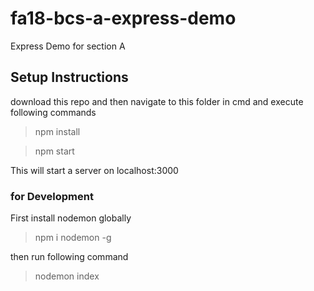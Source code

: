 # fa18-bcs-a-express-demo

Express Demo for section A

## Setup Instructions

download this repo and then navigate to this folder in cmd and execute following commands

> npm install

> npm start

This will start a server on localhost:3000

### for Development

First install nodemon globally

> npm i nodemon -g

then run following command

> nodemon index
